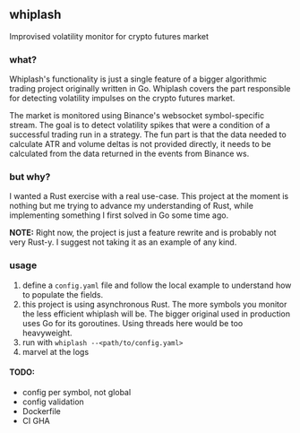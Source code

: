 ## whiplash
Improvised volatility monitor for crypto futures market

### what?
Whiplash's functionality is just a single feature of a bigger algorithmic trading project originally written in Go. Whiplash covers the part responsible for detecting volatility impulses on the crypto futures market.

The market is monitored using Binance's websocket symbol-specific stream. The goal is to detect volatility spikes that were a condition of a successful trading run in a strategy. The fun part is that the data needed to calculate ATR and volume deltas is not provided directly, it needs to be calculated from the data returned in the events from Binance ws.

### but why?
I wanted a Rust exercise with a real use-case. This project at the moment is nothing but me trying to advance my understanding of Rust, while implementing something I first solved in Go some time ago.

**NOTE:** Right now, the project is just a feature rewrite and is probably not very Rust-y. I suggest not taking it as an example of any kind.

### usage
1. define a `config.yaml` file and follow the local example to understand how to populate the fields.
2. this project is using asynchronous Rust. The more symbols you monitor the less efficient whiplash will be. The bigger original used in production uses Go for its goroutines. Using threads here would be too heavyweight.
3. run with `whiplash --<path/to/config.yaml>`
4. marvel at the logs

#### TODO:
- config per symbol, not global
- config validation
- Dockerfile
- CI GHA